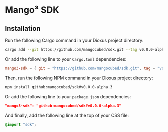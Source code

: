 # Mango³ SDK

## Installation

Run the following Cargo command in your Dioxus project directory:

```bash
cargo add --git https://github.com/mangocubed/sdk.git --tag v0.0.0-alpha.3
```

Or add the following line to your `Cargo.toml` dependencies:

```toml
mango3-sdk = { git = "https://github.com/mangocubed/sdk.git", tag = "v0.0.0-alpha.3" }
```

Then, run the following NPM command in your Dioxus project directory:

```bash
npm install github:mangocubed/sdk#v0.0.0-alpha.3
```

Or add the following line to your `package.json` dependencies:

```json
"mango3-sdk": "github:mangocubed/sdk#v0.0.0-alpha.3"
```

And finally, add the following line at the top of your CSS file:

```css
@import "sdk";
```
